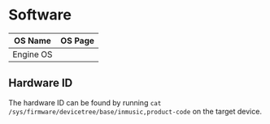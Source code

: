 # Software

| OS Name   | OS Page          |
|-----------|------------------|
| Engine OS | [](Engine-OS.md) |

[//]: # (TODO: Figure out the Head Rush OS name)

## Hardware ID

The hardware ID can be found by running `cat /sys/firmware/devicetree/base/inmusic,product-code` on the target device.

[//]: # (TODO: Make a table with the hardware IDs for devices)
